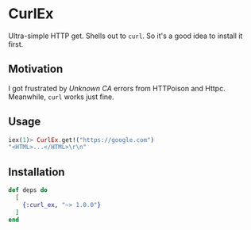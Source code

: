 # CurlEx

Ultra-simple HTTP get. Shells out to `curl`. So it's a good idea
to install it first.


## Motivation

I got frustrated by _Unknown CA_ errors from HTTPoison and Httpc.
Meanwhile, `curl` works just fine.


## Usage

```elixir
iex(1)> CurlEx.get!("https://google.com")
"<HTML>...</HTML>\r\n"
```


## Installation


```elixir
def deps do
  [
    {:curl_ex, "~> 1.0.0"}
  ]
end
```
